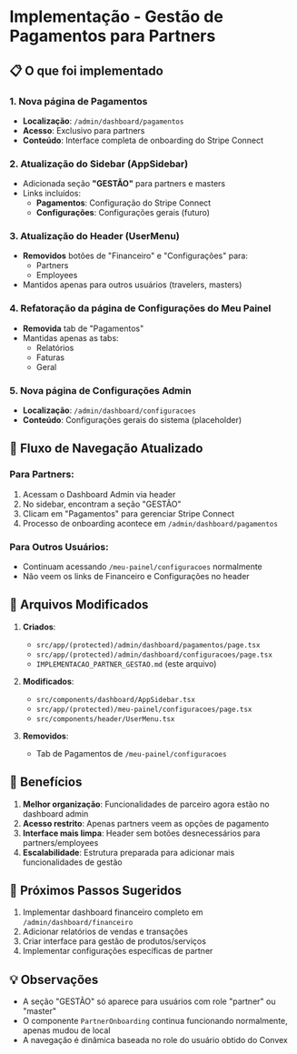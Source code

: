 # Implementação - Gestão de Pagamentos para Partners

## 📋 O que foi implementado

### 1. Nova página de Pagamentos
- **Localização**: `/admin/dashboard/pagamentos`
- **Acesso**: Exclusivo para partners
- **Conteúdo**: Interface completa de onboarding do Stripe Connect

### 2. Atualização do Sidebar (AppSidebar)
- Adicionada seção **"GESTÃO"** para partners e masters
- Links incluídos:
  - **Pagamentos**: Configuração do Stripe Connect
  - **Configurações**: Configurações gerais (futuro)

### 3. Atualização do Header (UserMenu)
- **Removidos** botões de "Financeiro" e "Configurações" para:
  - Partners
  - Employees
- Mantidos apenas para outros usuários (travelers, masters)

### 4. Refatoração da página de Configurações do Meu Painel
- **Removida** tab de "Pagamentos"
- Mantidas apenas as tabs:
  - Relatórios
  - Faturas
  - Geral

### 5. Nova página de Configurações Admin
- **Localização**: `/admin/dashboard/configuracoes`
- **Conteúdo**: Configurações gerais do sistema (placeholder)

## 🔄 Fluxo de Navegação Atualizado

### Para Partners:
1. Acessam o Dashboard Admin via header
2. No sidebar, encontram a seção "GESTÃO"
3. Clicam em "Pagamentos" para gerenciar Stripe Connect
4. Processo de onboarding acontece em `/admin/dashboard/pagamentos`

### Para Outros Usuários:
- Continuam acessando `/meu-painel/configuracoes` normalmente
- Não veem os links de Financeiro e Configurações no header

## 📁 Arquivos Modificados

1. **Criados**:
   - `src/app/(protected)/admin/dashboard/pagamentos/page.tsx`
   - `src/app/(protected)/admin/dashboard/configuracoes/page.tsx`
   - `IMPLEMENTACAO_PARTNER_GESTAO.md` (este arquivo)

2. **Modificados**:
   - `src/components/dashboard/AppSidebar.tsx`
   - `src/app/(protected)/meu-painel/configuracoes/page.tsx`
   - `src/components/header/UserMenu.tsx`

3. **Removidos**:
   - Tab de Pagamentos de `/meu-painel/configuracoes`

## 🎯 Benefícios

1. **Melhor organização**: Funcionalidades de parceiro agora estão no dashboard admin
2. **Acesso restrito**: Apenas partners veem as opções de pagamento
3. **Interface mais limpa**: Header sem botões desnecessários para partners/employees
4. **Escalabilidade**: Estrutura preparada para adicionar mais funcionalidades de gestão

## 🔧 Próximos Passos Sugeridos

1. Implementar dashboard financeiro completo em `/admin/dashboard/financeiro`
2. Adicionar relatórios de vendas e transações
3. Criar interface para gestão de produtos/serviços
4. Implementar configurações específicas de partner

## 💡 Observações

- A seção "GESTÃO" só aparece para usuários com role "partner" ou "master"
- O componente `PartnerOnboarding` continua funcionando normalmente, apenas mudou de local
- A navegação é dinâmica baseada no role do usuário obtido do Convex 